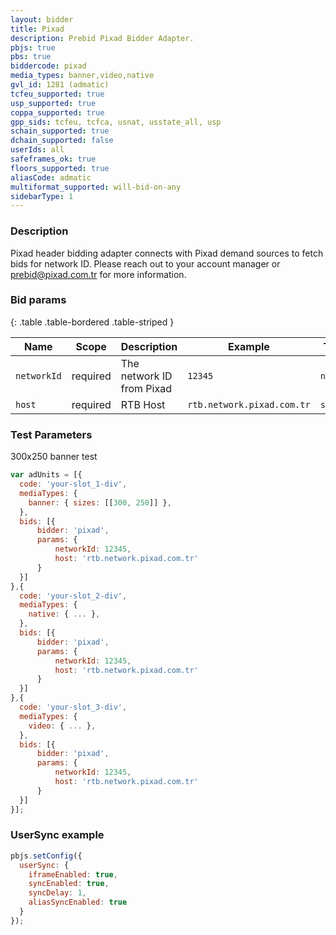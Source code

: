 ```yaml
---
layout: bidder
title: Pixad
description: Prebid Pixad Bidder Adapter.
pbjs: true
pbs: true
biddercode: pixad
media_types: banner,video,native
gvl_id: 1281 (admatic)
tcfeu_supported: true
usp_supported: true
coppa_supported: true
gpp_sids: tcfeu, tcfca, usnat, usstate_all, usp
schain_supported: true
dchain_supported: false
userIds: all
safeframes_ok: true
floors_supported: true
aliasCode: admatic
multiformat_supported: will-bid-on-any
sidebarType: 1
---
```


### Description

Pixad header bidding adapter connects with Pixad demand sources to fetch bids for network ID. Please reach out to your account manager or <prebid@pixad.com.tr> for more information.

### Bid params

{: .table .table-bordered .table-striped }

| Name        | Scope    | Description                         | Example  | Type     |
|-------------|----------|-------------------------------------|----------|----------|
| `networkId` | required | The network ID from Pixad | `12345` | `number` |
| `host` | required | RTB Host | `rtb.network.pixad.com.tr` | `string` |

### Test Parameters

300x250 banner test

```javascript
var adUnits = [{
  code: 'your-slot_1-div',
  mediaTypes: {
    banner: { sizes: [[300, 250]] },
  },
  bids: [{
      bidder: 'pixad',
      params: { 
          networkId: 12345,
          host: 'rtb.network.pixad.com.tr'
      }
  }]
},{
  code: 'your-slot_2-div',
  mediaTypes: {
    native: { ... },
  },
  bids: [{
      bidder: 'pixad',
      params: { 
          networkId: 12345,
          host: 'rtb.network.pixad.com.tr'
      }
  }]
},{
  code: 'your-slot_3-div',
  mediaTypes: {
    video: { ... },
  },
  bids: [{
      bidder: 'pixad',
      params: { 
          networkId: 12345,
          host: 'rtb.network.pixad.com.tr'
      }
  }]
}];
```

### UserSync example

```javascript
pbjs.setConfig({
  userSync: {
    iframeEnabled: true,
    syncEnabled: true,
    syncDelay: 1,
    aliasSyncEnabled: true
  }
});
```

